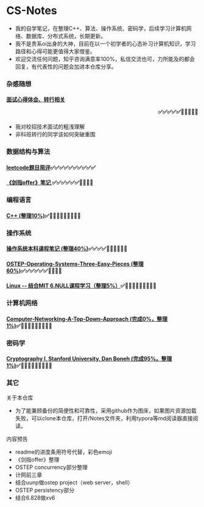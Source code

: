 # CS-Notes
* 我的自学笔记，在整理C++、算法、操作系统、密码学，后续学习计算机网络、数据库、分布式系统，长期更新。
* 我不是贵系oi出身的大神，目前在以一个初学者的心态补习计算机知识，学习路径和心得可能更值得大家借鉴。
* 欢迎交流任何问题，知乎咨询满意率100%，私信交流也可，力所能及的都会回复，有代表性的问题会加进本仓库分享。

### 杂感随想

#### [面试心得体会、转行相关](https://github.com/huangrt01/Markdown-Transformer-and-Uploader/blob/master/Notes/%E9%9D%A2%E8%AF%95%E5%BF%83%E5%BE%97%E4%BD%93%E4%BC%9A%E4%B8%8E%E8%BD%AC%E8%A1%8C%E7%9B%B8%E5%85%B3.md) <p align="right">:white_check_mark::white_check_mark::white_check_mark::white_check_mark::white_check_mark::black_square_button::black_square_button::black_square_button::black_square_button::black_square_button:</p>
* 我对校招技术面试的粗浅理解
* 非科班转行的同学该如何突破重围

### 数据结构与算法

#### [leetcode题目简评](https://github.com/huangrt01/Markdown-Transformer-and-Uploader/blob/master/Notes/Output/leetcode%E9%A2%98%E7%9B%AE%E7%AE%80%E8%AF%84.md):white_check_mark::white_check_mark::white_check_mark::white_check_mark::white_check_mark::white_check_mark::white_check_mark::white_check_mark::white_check_mark::white_check_mark:

#### [《剑指offer》笔记 ](https://github.com/huangrt01/Markdown-Transformer-and-Uploader/blob/master/Notes/Output/%E3%80%8A%E5%89%91%E6%8C%87offer%E3%80%8B%E7%AC%94%E8%AE%B0.md):white_check_mark::white_check_mark::white_check_mark::white_check_mark::white_check_mark::white_check_mark::black_square_button::black_square_button::black_square_button::black_square_button:

### 编程语言

#### [C++  (整理10%)](https://github.com/huangrt01/Markdown-Transformer-and-Uploader/blob/master/Notes/Output/C%2B%2B.md):white_check_mark::black_square_button::black_square_button::black_square_button::black_square_button::black_square_button::black_square_button::black_square_button::black_square_button::black_square_button:

### 操作系统

#### [操作系统本科课程笔记  (整理40%)](https://github.com/huangrt01/Markdown-Transformer-and-Uploader/blob/master/Notes/Output/%E6%93%8D%E4%BD%9C%E7%B3%BB%E7%BB%9F.md):white_check_mark::white_check_mark::white_check_mark::white_check_mark::black_square_button::black_square_button::black_square_button::black_square_button::black_square_button::black_square_button:

#### [OSTEP-Operating-Systems-Three-Easy-Pieces  (整理60%)](https://github.com/huangrt01/Markdown-Transformer-and-Uploader/blob/master/Notes/Output/OSTEP-Operating-Systems-Three-Easy-Pieces.md):white_check_mark::white_check_mark::white_check_mark::white_check_mark::white_check_mark::white_check_mark::black_square_button::black_square_button::black_square_button::black_square_button:

#### [Linux   --  结合MIT 6.NULL课程学习（整理5%）](https://github.com/huangrt01/Markdown-Transformer-and-Uploader/blob/master/Notes/Output/Linux.md):white_check_mark::black_square_button::black_square_button::black_square_button::black_square_button::black_square_button::black_square_button::black_square_button::black_square_button::black_square_button:

### 计算机网络

#### [Computer-Networking-A-Top-Down-Approach  (完成0%，整理1%)](https://github.com/huangrt01/Markdown-Transformer-and-Uploader/blob/master/Notes/Output/Computer-Networking-A-Top-Down-Approach.md):white_check_mark::black_square_button::black_square_button::black_square_button::black_square_button::black_square_button::black_square_button::black_square_button::black_square_button::black_square_button:

### 密码学

#### [Cryptography I, Stanford University, Dan Boneh (完成95%。整理1%)](https://github.com/huangrt01/Markdown-Transformer-and-Uploader/blob/master/Notes/Output/Cryptography%20I%2C%20Stanford%20University%2C%20Coursera.md):white_check_mark::black_square_button::black_square_button::black_square_button::black_square_button::black_square_button::black_square_button::black_square_button::black_square_button::black_square_button:

### 其它

关于本仓库
* 为了能兼顾备份的简便性和可靠性，采用github作为图床，如果图片资源加载失败，可以clone本仓库，打开/Notes文件夹，利用typora等md阅读器直接阅读。

内容预告
* readme的进度条用符号代替，彩色emoji
* 《剑指offer》整理
* OSTEP concurrency部分整理
* 计网前三章
* 结合uunp做ostep project（web server，shell）
* OSTEP persistency部分
* 结合6.828做xv6
